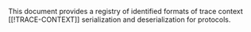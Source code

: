 This document provides a registry of identified formats of trace context
[[!TRACE-CONTEXT]] serialization and deserialization for protocols.
